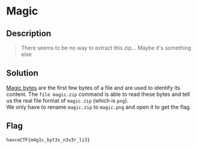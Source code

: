 # Magic

## Description
> There seems to be no way to extract this zip... Maybe it's something else

## Solution
[Magic bytes](https://en.wikipedia.org/wiki/List_of_file_signatures) are the first few bytes of a file and are used to identify its content.
The `file magic.zip` command is able to read these bytes and tell us the real file format of `magic.zip` (which is `png`).<br>
We only have to rename `magic.zip` to `magic.png` and open it to get the flag.

## Flag
`havceCTF{m4g1c_byt3s_n3v3r_li3}`